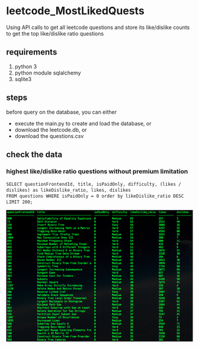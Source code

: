 # leetcode_MostLikedQuests
Using API calls to get all leetcode questions and store its like/dislike counts to get the top like/dislike ratio questions

## requirements
1. python 3
2. python module sqlalchemy
3. sqlite3

## steps
before query on the database, you can either
* execute the main.py to create and load the database, or
* download the leetcode.db, or
* download the questions.csv

## check the data
### highest like/dislike ratio questions without premium limitation
```
SELECT questionFrontendId, title, isPaidOnly, difficulty, (likes / dislikes) as likeDislike_ratio, likes, dislikes
FROM questions WHERE isPaidOnly = 0 order by likeDislike_ratio DESC LIMIT 200;
```
![LikeDislieRatio.png](/pics/LikeDislieRatio.png)
